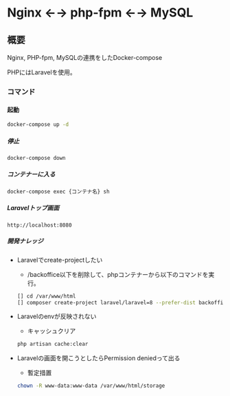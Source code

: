 # Nginx ←→ php-fpm ←→ MySQL

## 概要
Nginx, PHP-fpm, MySQLの連携をしたDocker-compose

PHPにはLaravelを使用。

### コマンド
#### 起動
```sh
docker-compose up -d
```

##### 停止
```sh
docker-compose down
```

##### コンテナーに入る
```sh
docker-compose exec {コンテナ名} sh
```

##### Laravelトップ画面
```
http://localhost:8080
```

##### 開発ナレッジ
* Laravelでcreate-projectしたい
  * /backoffice以下を削除して、phpコンテナーから以下のコマンドを実行。
  ```sh
  [] cd /var/www/html
  [] composer create-project laravel/laravel=8 --prefer-dist backoffice
  ```

* Laravelのenvが反映されない
  * キャッシュクリア
  ```sh
  php artisan cache:clear
  ```

* Laravelの画面を開こうとしたらPermission deniedって出る
  * 暫定措置
  ```sh
  chown -R www-data:www-data /var/www/html/storage
  ```
